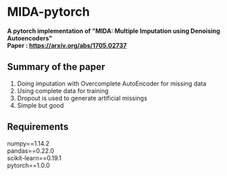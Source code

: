 # MIDA-pytorch
**A pytorch implementation of "MIDA: Multiple Imputation using Denoising Autoencoders"   
Paper : https://arxiv.org/abs/1705.02737**

## Summary of the paper
1. Doing imputation with Overcomplete AutoEncoder for missing data
2. Using complete data for training
3. Dropout is used to generate artificial missings
4. Simple but good

## Requirements
numpy==1.14.2   
pandas==0.22.0   
scikit-learn==0.19.1   
pytorch==1.0.0   
